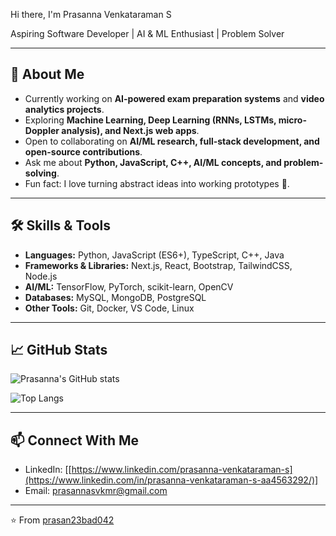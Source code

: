  Hi there, I'm Prasanna Venkataraman S 

Aspiring Software Developer | AI & ML Enthusiast | Problem Solver

---

## 🚀 About Me
- Currently working on **AI-powered exam preparation systems** and **video analytics projects**.  
- Exploring **Machine Learning, Deep Learning (RNNs, LSTMs, micro-Doppler analysis), and Next.js web apps**.  
- Open to collaborating on **AI/ML research, full-stack development, and open-source contributions**.  
- Ask me about **Python, JavaScript, C++, AI/ML concepts, and problem-solving**.  
- Fun fact: I love turning abstract ideas into working prototypes 🚀.  

---

## 🛠️ Skills & Tools
- **Languages:** Python, JavaScript (ES6+), TypeScript, C++, Java  
- **Frameworks & Libraries:** Next.js, React, Bootstrap, TailwindCSS, Node.js  
- **AI/ML:** TensorFlow, PyTorch, scikit-learn, OpenCV  
- **Databases:** MySQL, MongoDB, PostgreSQL  
- **Other Tools:** Git, Docker, VS Code, Linux  

---

## 📈 GitHub Stats
![Prasanna's GitHub stats](https://github-readme-stats.vercel.app/api?username=prasan23bad042&show_icons=true&theme=tokyonight)

![Top Langs](https://github-readme-stats.vercel.app/api/top-langs/?username=prasan23bad042&layout=compact&theme=tokyonight)

---

## 📫 Connect With Me
- LinkedIn: [[https://www.linkedin.com/prasanna-venkataraman-s](https://www.linkedin.com/in/prasanna-venkataraman-s-aa4563292/)]    
- Email: prasannasvkmr@gmail.com  

---
⭐️ From [prasan23bad042](https://github.com/prasan23bad042)
```
